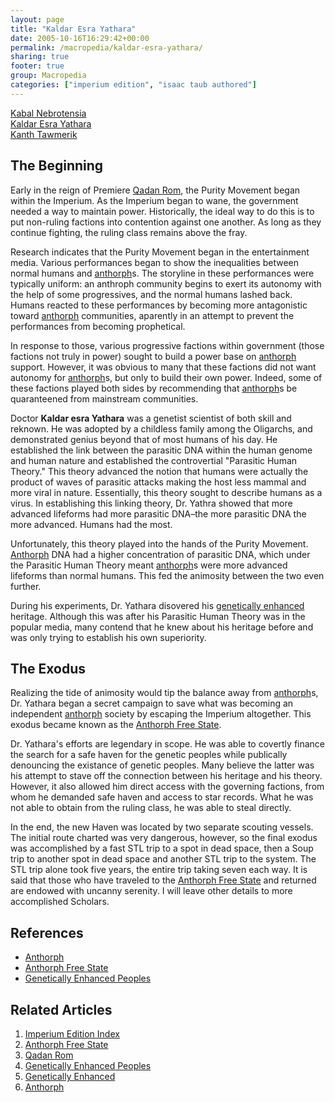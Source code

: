 ```yaml
---
layout: page
title: "Kaldar Esra Yathara"
date: 2005-10-16T16:29:42+00:00
permalink: /macropedia/kaldar-esra-yathara/
sharing: true
footer: true
group: Macropedia
categories: ["imperium edition", "isaac taub authored"]
---
```


<div class='row'>
	<div class='col-md-4'><a href='/macropedia/kabal-nebrotensia'>Kabal Nebrotensia</a></div>
	<div class='col-md-4'><a href='/macropedia/kaldar-esra-yathara'>Kaldar Esra Yathara</a></div>
	<div class='col-md-4'><a href='/macropedia/kanth-tawmerik'>Kanth Tawmerik</a></div>
</div>




## The Beginning

Early in the reign of Premiere [Qadan Rom](/macropedia/qadan-rom), the Purity Movement began within the Imperium. As the Imperium began to wane, the government needed a way to maintain power. Historically, the ideal way to do this is to put non-ruling factions into contention against one another. As long as they continue fighting, the ruling class remains above the fray.

Research indicates that the Purity Movement began in the entertainment media. Various performances began to show the inequalities between normal humans and [anthorph](/macropedia/anthorph)s. The storyline in these performances were typically uniform: an anthroph community begins to exert its autonomy with the help of some progressives, and the normal humans lashed back. Humans reacted to these performances by becoming more antagonistic toward [anthorph](/macropedia/anthorph) communities, aparently in an attempt to prevent the performances from becoming prophetical.

In response to those, various progressive factions within government (those factions not truly in power) sought to build a power base on [anthorph](/macropedia/anthorph) support. However, it was obvious to many that these factions did not want autonomy for [anthorph](/macropedia/anthorph)s, but only to build their own power. Indeed, some of these factions played both sides by recommending that [anthorph](/macropedia/anthorph)s be quaranteened from mainstream communities.

Doctor **Kaldar esra Yathara** was a genetist scientist of both skill and reknown. He was adopted by a childless family among the Oligarchs, and demonstrated genius beyond that of most humans of his day. He established the link between the parasitic DNA within the human genome and human nature and established the controvertial "Parasitic Human Theory." This theory advanced the notion that humans were actually the product of waves of parasitic attacks making the host less mammal and more viral in nature. Essentially, this theory sought to describe humans as a virus. In establishing this linking theory, Dr. Yathra showed that more advanced lifeforms had more parasitic DNA&ndash;the more parasitic DNA the more advanced. Humans had the most.

Unfortunately, this theory played into the hands of the Purity Movement. [Anthorph](/macropedia/anthorph) DNA had a higher concentration of parasitic DNA, which under the Parasitic Human Theory meant [anthorph](/macropedia/anthorph)s were more advanced lifeforms than normal humans. This fed the animosity between the two even further.

During his experiments, Dr. Yathara disovered his [genetically enhanced](/macropedia/genetically-enhanced-peoples) heritage. Although this was after his Parasitic Human Theory was in the popular media, many contend that he knew about his heritage before and was only trying to establish his own superiority.

## The Exodus

Realizing the tide of animosity would tip the balance away from [anthorph](/macropedia/anthorph)s, Dr. Yathara began a secret campaign to save what was becoming an independent [anthorph](/macropedia/anthorph) society by escaping the Imperium altogether. This exodus became known as the [Anthorph Free State](/macropedia/anthorph-free-state).

Dr. Yathara's efforts are legendary in scope. He was able to covertly finance the search for a safe haven for the genetic peoples while publically denouncing the existance of genetic peoples. Many believe the latter was his attempt to stave off the connection between his heritage and his theory. However, it also allowed him direct access with the governing factions, from whom he demanded safe haven and access to star records. What he was not able to obtain from the ruling class, he was able to steal directly.

In the end, the new Haven was located by two separate scouting vessels. The initial route charted was very dangerous, however, so the final exodus was accomplished by a fast STL trip to a spot in dead space, then a Soup trip to another spot in dead space and another STL trip to the system. The STL trip alone took five years, the entire trip taking seven each way. It is said that those who have traveled to the [Anthorph Free State](/macropedia/anthorph-free-state) and returned are endowed with uncanny serenity. I will leave other details to more accomplished Scholars.

## References
* [Anthorph](/macropedia/anthorph)
* [Anthorph Free State](/macropedia/anthorph-free-state)
* [Genetically Enhanced Peoples](/macropedia/genetically-enhanced-peoples)

## Related Articles

1. [Imperium Edition Index](/macropedia/imperium-edition-index)
2. [Anthorph Free State](/macropedia/anthorph-free-state)
3. [Qadan Rom](/macropedia/qadan-rom)
4. [Genetically Enhanced Peoples](/macropedia/genetically-enhanced-peoples)
5. [Genetically Enhanced](/macropedia/genetically-enhanced-peoples)
6. [Anthorph](/macropedia/anthorph)


 

